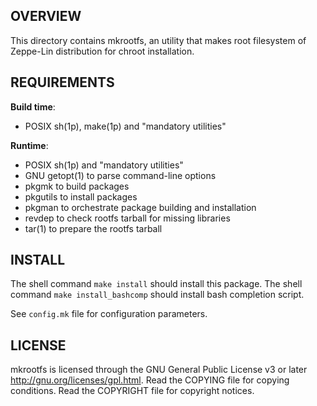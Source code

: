OVERVIEW
--------
This directory contains mkrootfs, an utility that makes root
filesystem of Zeppe-Lin distribution for chroot installation.


REQUIREMENTS
------------
**Build time**:
- POSIX sh(1p), make(1p) and "mandatory utilities"

**Runtime**:
- POSIX sh(1p) and "mandatory utilities"
- GNU getopt(1) to parse command-line options
- pkgmk to build packages
- pkgutils to install packages
- pkgman to orchestrate package building and installation
- revdep to check rootfs tarball for missing libraries
- tar(1) to prepare the rootfs tarball


INSTALL
-------
The shell command `make install` should install this package.
The shell command `make install_bashcomp` should install bash
completion script.

See `config.mk` file for configuration parameters.


LICENSE
-------
mkrootfs is licensed through the GNU General Public License v3
or later <http://gnu.org/licenses/gpl.html>.
Read the COPYING file for copying conditions.
Read the COPYRIGHT file for copyright notices.
